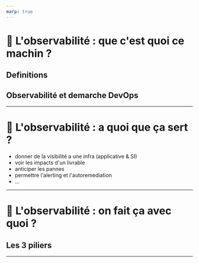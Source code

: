 ```yaml
---
marp: true
---
```


# :telescope: L'observabilité : que c'est quoi ce machin ?

## Definitions

## Observabilité et demarche DevOps

---  
# :telescope: L'observabilité : a quoi que ça sert ?

- donner de la visibilité a une infra (applicative & SI)
- voir les impacts d'un livrable
- anticiper les pannes
- permettre l'alerting et l'autoremediation
- ...

---

# :telescope: L'observabilité : on fait ça avec quoi ?

## Les 3 piliers

---
